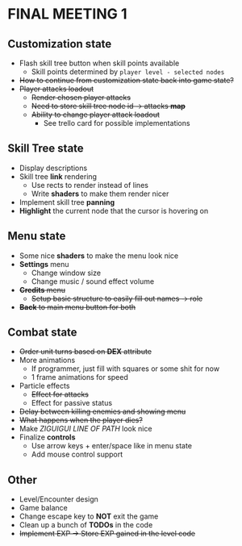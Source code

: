 # FINAL MEETING 1

## Customization state

- Flash skill tree button when skill points available
  - Skill points determined by `player level - selected nodes`
- ~~How to continue from customization state back into game state?~~
- ~~Player attacks loadout~~
  - ~~Render chosen player attacks~~
  - ~~Need to store skill tree node id -> attacks **map**~~
  - ~~Ability to change player attack loadout~~
    - See trello card for possible implementations

## Skill Tree state

- Display descriptions
- Skill tree **link** rendering
  - Use rects to render instead of lines
  - Write **shaders** to make them render nicer
- Implement skill tree **panning**
- **Highlight** the current node that the cursor is hovering on

## Menu state

- Some nice **shaders** to make the menu look nice
- **Settings** menu
  - Change window size
  - Change music / sound effect volume
- ~~**Credits** menu~~
  - ~~Setup basic structure to easily fill out names -> role~~
- ~~**Back** to main menu button for both~~

## Combat state

- ~~Order unit turns based on **DEX** attribute~~
- More animations
  - If programmer, just fill with squares or some shit for now
  - 1 frame animations for speed
- Particle effects
  - ~~Effect for attacks~~
  - Effect for passive status
- ~~Delay between killing enemies and showing menu~~
- ~~What happens when the player dies?~~
- Make *ZIGUIGUI LINE OF PATH* look nice
- Finalize **controls**
  - Use arrow keys + enter/space like in menu state
  - Add mouse control support

## Other

- Level/Encounter design
- Game balance
- Change escape key to **NOT** exit the game
- Clean up a bunch of **TODOs** in the code
- ~~Implement EXP -> Store EXP gained in the level code~~
